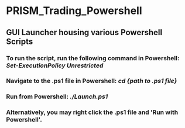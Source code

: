 # PRISM_Trading_Powershell
## GUI Launcher housing various Powershell Scripts

### To run the script, run the following command in Powershell: *Set-ExecutionPolicy Unrestricted*

### Navigate to the .ps1 file in Powershell: *cd {path to .ps1 file}*

### Run from Powershell: *./Launch.ps1*

### **Alternatively, you may right click the .ps1 file and 'Run with Powershell'**.
